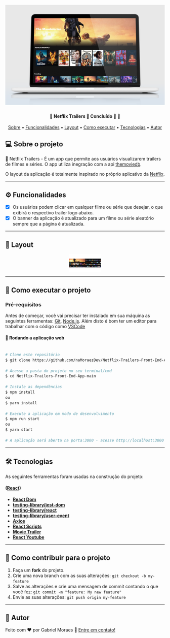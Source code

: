 
<h1 align="center">
    <img alt="Banner" title="Banner" src="./.github/banner.png" />
</h1>

<h4 align="center"> 
	🚧  Netflix Trailers 🎥 Concluído 🚀 🚧
</h4>

<p align="center">
 <a href="#-sobre-o-projeto">Sobre</a> •
 <a href="#-funcionalidades">Funcionalidades</a> •
 <a href="#-layout">Layout</a> • 
 <a href="#-como-executar-o-projeto">Como executar</a> • 
 <a href="#-tecnologias">Tecnologias</a> • 
 <a href="#-autor">Autor</a>
</p>


## 💻 Sobre o projeto

🎥 Netflix Trailers - É um app que permite aos usuários visualizarem trailers de filmes e séries. O app utiliza inegração com a api [themoviedb](https://developers.themoviedb.org/3/getting-started/introduction).


O layout da aplicação é totalmente inspirado no próprio aplicativo da [Netflix](https://www.netflix.com/br-en/).

---

## ⚙️ Funcionalidades

- [x] Os usuários podem clicar em qualquer filme ou série que desejar, o que exibirá o respectivo trailer logo abaixo.
- [x] O banner da aplicação é atualizado para um filme ou série aleatório sempre que a página é atualizada.

---

## 🎨 Layout

<p align="center" style="display: flex; align-items: flex-start; justify-content: center;">
  <img alt="Layout" title="Layout" src="./.github/web.png" width="100px">
</p>

---

## 🚀 Como executar o projeto

### Pré-requisitos

Antes de começar, você vai precisar ter instalado em sua máquina as seguintes ferramentas:
[Git](https://git-scm.com), [Node.js](https://nodejs.org/en/). 
Além disto é bom ter um editor para trabalhar com o código como [VSCode](https://code.visualstudio.com/)

#### 🧭 Rodando a aplicação web

```bash

# Clone este repositório
$ git clone https://github.com/naMoraezDev/Netflix-Trailers-Front-End-App.git

# Acesse a pasta do projeto no seu terminal/cmd
$ cd Netflix-Trailers-Front-End-App-main

# Instale as dependências
$ npm install
ou
$ yarn install

# Execute a aplicação em modo de desenvolvimento
$ npm run start
ou
$ yarn start

# A aplicação será aberta na porta:3000 - acesse http://localhost:3000

```

---

## 🛠 Tecnologias

As seguintes ferramentas foram usadas na construção do projeto:

#### ([React](https://reactjs.org/))

-   **[React Dom](https://github.com/facebook/react/tree/master/packages/react-dom)**
-   **[testing-library/jest-dom](https://github.com/testing-library/jest-dom)**
-   **[testing-library/react](https://github.com/testing-library/react-testing-library)**
-   **[testing-library/user-event](https://github.com/testing-library/user-event)**
-   **[Axios](https://github.com/axios/axios)**
-   **[React Scripts](https://github.com/facebook/create-react-app/tree/master/packages/react-scripts)**
-   **[Movie Trailer](https://github.com/lacymorrow/movie-trailer)**
-   **[React Youtube](https://github.com/tjallingt/react-youtube)**

---

## 💪 Como contribuir para o projeto

1. Faça um **fork** do projeto.
2. Crie uma nova branch com as suas alterações: `git checkout -b my-feature`
3. Salve as alterações e crie uma mensagem de commit contando o que você fez: `git commit -m "feature: My new feature"`
4. Envie as suas alterações: `git push origin my-feature`

---

## 🦸 Autor

Feito com ❤️ por Gabriel Moraes 👋 [Entre em contato!](https://www.linkedin.com/in/gabriel-moraes-5572b2145/)
